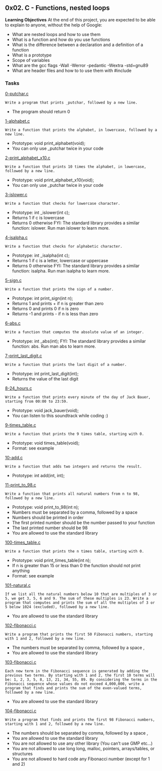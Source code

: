 ## 0x02. C - Functions, nested loops

**Learning Objectives**
At the end of this project, you are expected to be able to explain to anyone, without the help of Google:

- What are nested loops and how to use them
- What is a function and how do you use functions
- What is the difference between a declaration and a definition of a function
- What is a prototype
- Scope of variables
- What are the gcc flags -Wall -Werror -pedantic -Wextra -std=gnu89
- What are header files and how to to use them with #include

### Tasks

[0-putchar.c](./0-putchar.c)

```
Write a program that prints _putchar, followed by a new line.

```

- The program should return 0

[1-alphabet.c](./1-alphabet.c)

```
Write a function that prints the alphabet, in lowercase, followed by a new line.
```

- Prototype: void print_alphabet(void);
- You can only use \_putchar twice in your code

[2-print_alphabet_x10.c](./2-print_alphabet_x10.c)

```
Write a function that prints 10 times the alphabet, in lowercase, followed by a new line.
```

- Prototype: void print_alphabet_x10(void);
- You can only use \_putchar twice in your code

[3-islower.c](./3-islower.c)

```
Write a function that checks for lowercase character.
```

- Prototype: int \_islower(int c);
- Returns 1 if c is lowercase
- Returns 0 otherwise
  FYI: The standard library provides a similar function: islower. Run man islower to learn more.

[4-isalpha.c](./4-isalpha.c)

```
Write a function that checks for alphabetic character.
```

- Prototype: int \_isalpha(int c);
- Returns 1 if c is a letter, lowercase or uppercase
- Returns 0 otherwise
  FYI: The standard library provides a similar function: isalpha. Run man isalpha to learn more.

[5-sign.c](./5-sign.c)

```
Write a function that prints the sign of a number.
```

- Prototype: int print_sign(int n);
- Returns 1 and prints + if n is greater than zero
- Returns 0 and prints 0 if n is zero
- Returns -1 and prints - if n is less than zero

[6-abs.c](./6-abs.c)

```
Write a function that computes the absolute value of an integer.
```

- Prototype: int \_abs(int);
  FYI: The standard library provides a similar function: abs. Run man abs to learn more.

[7-print_last_digit.c](./7-print_last_digit.c)

```
Write a function that prints the last digit of a number.
```

- Prototype: int print_last_digit(int);
- Returns the value of the last digit

[8-24_hours.c](./8-24_hours.c)

```
Write a function that prints every minute of the day of Jack Bauer, starting from 00:00 to 23:59.
```

- Prototype: void jack_bauer(void);
- You can listen to this soundtrack while coding :)

[9-times_table.c](./9-times_table.c)

```
Write a function that prints the 9 times table, starting with 0.
```

- Prototype: void times_table(void);
- Format: see example

[10-add.c](./10-add.c)

```
Write a function that adds two integers and returns the result.
```

- Prototype: int add(int, int);

[11-print_to_98.c](./11-print_to_98.c)

```
Write a function that prints all natural numbers from n to 98, followed by a new line.
```

- Prototype: void print_to_98(int n);
- Numbers must be separated by a comma, followed by a space
- Numbers should be printed in order
- The first printed number should be the number passed to your function
- The last printed number should be 98
- You are allowed to use the standard library

[100-times_table.c](./100-times_table.c)

```
Write a function that prints the n times table, starting with 0.
```

- Prototype: void print_times_table(int n);
- If n is greater than 15 or less than 0 the function should not print anything
- Format: see example

[101-natural.c](./101-natural.c)

```
If we list all the natural numbers below 10 that are multiples of 3 or 5, we get 3, 5, 6 and 9. The sum of these multiples is 23. Write a program that computes and prints the sum of all the multiples of 3 or 5 below 1024 (excluded), followed by a new line.
```

- You are allowed to use the standard library

[102-fibonacci.c](./102-fibonacci.c)

```
Write a program that prints the first 50 Fibonacci numbers, starting with 1 and 2, followed by a new line.
```

- The numbers must be separated by comma, followed by a space ,
- You are allowed to use the standard library

[103-fibonacci.c](./103-fibonacci.c)

```
Each new term in the Fibonacci sequence is generated by adding the previous two terms. By starting with 1 and 2, the first 10 terms will be: 1, 2, 3, 5, 8, 13, 21, 34, 55, 89. By considering the terms in the Fibonacci sequence whose values do not exceed 4,000,000, write a program that finds and prints the sum of the even-valued terms, followed by a new line.
```

- You are allowed to use the standard library

[104-fibonacci.c](./104-fibonacci.c)

```
Write a program that finds and prints the first 98 Fibonacci numbers, starting with 1 and 2, followed by a new line.
```

- The numbers should be separated by comma, followed by a space ,
- You are allowed to use the standard library
- You are not allowed to use any other library (You can’t use GMP etc…)
- You are not allowed to use long long, malloc, pointers, arrays/tables, or structures
- You are not allowed to hard code any Fibonacci number (except for 1 and 2)
